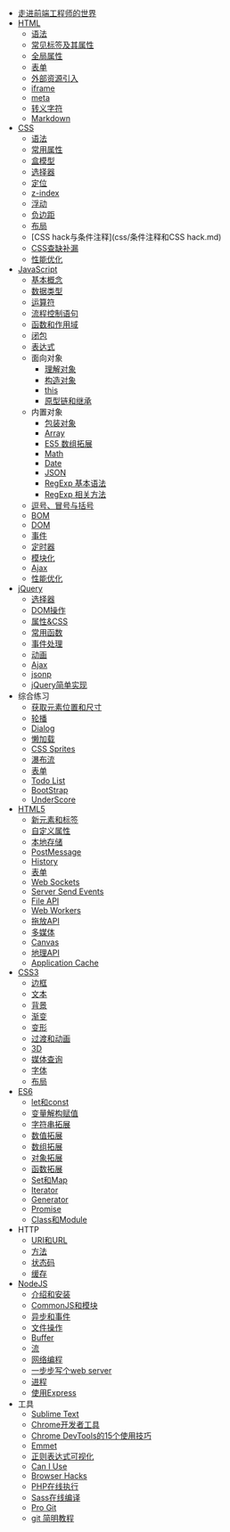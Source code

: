 * [走进前端工程师的世界](summary/走进前端工程师的世界.md)
* [HTML](html/html.md)
	* [语法](html/语法.md)
	* [常见标签及其属性](html/标签及属性.md)
	* [全局属性](html/全局属性.md)
	* [表单](html/表单.md)
	* [外部资源引入](html/外部资源.md)
	* [iframe](html/iframe.md)
	* [meta](html/meta.md)
	* [转义字符](http://tool.oschina.net/commons?type=2)
	* [Markdown](http://wowubuntu.com/markdown/)
* [CSS](css/css.md)
	* [语法](css/语法.md)
	* [常用属性](css/常用属性.md)
	* [盒模型](css/盒模型.md)
	* [选择器](css/CSS选择器.md)
	* [定位](css/定位.md)
	* [z-index](http://www.cnblogs.com/dolphinX/p/3262469.html)
	* [浮动](css/浮动.md)
	* [负边距](css/负边距.md)
	* [布局](css/布局.md)
	* [CSS hack与条件注释](css/条件注释和CSS hack.md)
	* [CSS查缺补漏](css/css查缺补漏.md)
	* [性能优化](css/CSS性能优化.md)
* [JavaScript](js/js.md)
	* [基本概念](js/基础概念.md)
	* [数据类型](js/数据类型.md)
	* [运算符](js/运算符.md)
	* [流程控制语句](js/语句.md)
	* [函数和作用域](js/函数和作用域.md)
	* [闭包](js/闭包.md)
	* [表达式](js/表达式.md)
	* 面向对象
		* [理解对象](js/理解对象.md)
		* [构造对象](js/构造对象.md)
		* [this](js/this.md)
		* [原型链和继承](js/原型链和继承.md)
	* 内置对象
		* [包装对象](js/包装对象.md)
		* [Array](js/数组.md)
		* [ES5 数组拓展](js/es5array.md)
		* [Math](js/math.md)
		* [Date](js/date.md)
		* [JSON](js/json.md)
		* [RegExp 基本语法](js/正则基本语法.md)
		* [RegExp 相关方法](js/正则相关方法.md)
	* [逗号、冒号与括号](js/逗号、冒号与括号.md)
	* [BOM](js/bom.md)
	* [DOM](js/dom.md)
	* [事件](js/event.md)
	* [定时器](js/定时器.md)
	* [模块化](js/模块化.md)
	* [Ajax](js/ajax.md)
	* [性能优化]()
* [jQuery](jq/jquery.md)
	* [选择器](jq/获取元素.md)
	* [DOM操作](jq/DOM操作.md)
	* [属性&CSS](jq/属性&CSS.md)
	* [常用函数](jq/核心方法.md)
	* [事件处理](jq/事件.md)
	* [动画](jq/动画.md)
	* [Ajax](jq/ajax.md)
	* [jsonp](jq/jsonp.md)
	* [jQuery简单实现]()
* 综合练习
	* [获取元素位置和尺寸](practice/获取元素位置和尺寸.md)
	* [轮播](http://samaritan89.github.io/projects/switchable/demo.html)
	* [Dialog](http://samaritan89.github.io/projects/dialog/demo.html)
	* [懒加载]()
	* [CSS Sprites](http://www.cnblogs.com/dolphinX/p/3348460.html)
	* [瀑布流]()
	* [表单]()
	* [Todo List](http://samaritan89.github.io/todos/)
	* [BootStrap](http://v3.bootcss.com/css/?#overview)
	* [UnderScore](http://underscorejs.org/)
* [HTML5]()
	* [新元素和标签]()
	* [自定义属性]()
	* [本地存储]()
	* [PostMessage]()
	* [History]()
	* [表单]()
	* [Web Sockets]()
	* [Server Send Events]()
	* [File API]()
	* [Web Workers]()
	* [拖放API]()
	* [多媒体]()
	* [Canvas]()
	* [地理API]()
	* [Application Cache]()
* [CSS3](css3/css3.md)
	* [边框](css3/border.md)
	* [文本]()
	* [背景]()
	* [渐变]()
	* [变形](css3/变形.md)
	* [过渡和动画](css3/过渡和动画.md)
	* [3D](css3/3d.md)
	* [媒体查询](css3/media_query.md)
	* [字体]()
	* [布局]()
* [ES6]()
	* [let和const](es6/let和const.md)
	* [变量解构赋值]()
	* [字符串拓展]()
	* [数值拓展]()
	* [数组拓展]()
	* [对象拓展]()
	* [函数拓展]()
	* [Set和Map]()
	* [Iterator]()
	* [Generator]()
	* [Promise]()
	* [Class和Module]()
* HTTP
	* [URI和URL](http/url.md)
	* [方法]()
	* [状态码]()
	* [缓存]()
* [NodeJS]()
	* [介绍和安装]()
	* [CommonJS和模块]()
	* [异步和事件]()
	* [文件操作]()
	* [Buffer]()
	* [流]()
	* [网络编程]()
	* [一步步写个web server]()
	* [进程]()
	* [使用Express]()
* 工具
	* [Sublime Text](http://www.sublimetext.com/3)
	* [Chrome开发者工具](https://github.com/CN-Chrome-DevTools/CN-Chrome-DevTools)
	* [Chrome DevTools的15个使用技巧](http://www.html-js.com/article/2812)
	* [Emmet](http://docs.emmet.io/cheat-sheet/)
	* [正则表达式可视化](http://regexper.com/)
	* [Can I Use](http://caniuse.com/)
	* [Browser Hacks](http://browserhacks.com/)
	* [PHP在线执行](http://www.mcqyy.com/RunCode/php/)
	* [Sass在线编译](http://sassmeister.com/)
	* [Pro Git](http://git.oschina.net/progit/)
	* [git 简明教程](http://rogerdudler.github.io/git-guide/index.zh.html)
